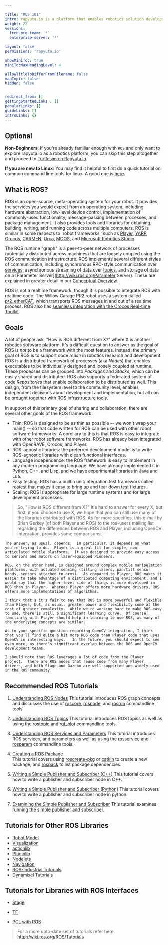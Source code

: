 ```yaml
---

title: "ROS 101"
intro: rapyuta.io is a platform that enables robotics solution development by providing the necessary software infrastructure and facilitating the interaction between multiple stakeholders who contribute to the solution development.
weight: 22
versions:
  free-pro-team: '*'
  enterprise-server: '*'

layout: false
permissions: 'rapyuta.io'

showMiniToc: true
miniTocMaxHeadingLevel: 4

allowTitleToDifferFromFilename: false
mapTopic: false
hidden: false


redirect_from: []
gettingStartedLinks : []
popularLinks: []
guideLinks: []
introLinks: {}
---
```


## Optional

**Non-Beginners**: If you're already familiar enough with `ROS` and only want to explore rapyuta.io as a robotics platform, you can skip this step altogether and proceed to [Turtlesim on Rapyuta.io](). 

**If you are new to Linux**: You may find it helpful to first do a quick tutorial on common command line tools for linux. A good one is [here](http://www.ee.surrey.ac.uk/Teaching/Unix/).



## What is ROS?



ROS is an open-source, meta-operating system for your robot. It provides the services you would expect from an operating system, including hardware abstraction, low-level device control, implementation of commonly-used functionality, message-passing between processes, and package management. It also provides tools and libraries for obtaining, building, writing, and running code across multiple computers. ROS is similar in some respects to 'robot frameworks,' such as [Player](http://playerstage.sf.net/), [YARP](http://eris.liralab.it/yarp/), [Orocos](http://www.orocos.org/), [CARMEN](http://carmen.sourceforge.net/), [Orca](http://orca-robotics.sourceforge.net/), [MOOS](http://www.robots.ox.ac.uk/~pnewman/TheMOOS/index.html), and [Microsoft Robotics Studio](http://msdn.microsoft.com/en-us/robotics/default.aspx).

The ROS runtime "graph" is a peer-to-peer network of processes (potentially distributed across machines) that are loosely coupled using the ROS communication infrastructure. ROS implements several different styles of communication, including synchronous RPC-style communication over [services](http://wiki.ros.org/Services), asynchronous streaming of data over [topics](http://wiki.ros.org/Topics), and storage of data on a [Parameter Server](http://wiki.ros.org/Parameter Server). These are explained in greater detail in our [Conceptual Overview](http://wiki.ros.org/ROS/Concepts).

ROS is not a realtime framework, though it is possible to integrate ROS with realtime code. The Willow Garage PR2 robot uses a system called [pr2_etherCAT](http://wiki.ros.org/pr2_etherCAT), which transports ROS messages in and out of a realtime process. ROS also has [seamless integration with the Orocos Real-time Toolkit](http://www.willowgarage.com/blog/2009/06/10/orocos-rtt-and-ros-integrated).



## Goals



A lot of people ask, "How is ROS different from X?" where X is another robotics software platform. It's a difficult question to answer as the goal of ROS is *not* to be a framework with the most features. Instead, the primary goal of ROS is to support code *reuse* in robotics research and development. ROS is a distributed framework of processes (aka *Nodes*) that enables executables to be individually designed and loosely coupled at runtime. These processes can be grouped into *Packages* and *Stacks*, which can be easily shared and distributed. ROS also supports a federated system of code *Repositories* that enable collaboration to be distributed as well. This design, from the filesystem level to the community level, enables independent decisions about development and implementation, but all can be brought together with ROS infrastructure tools.

In support of this primary goal of sharing and collaboration, there are several other goals of the ROS framework:

- Thin: ROS is designed to be as thin as possible -- we won't wrap your main() -- so that code written for ROS can be used with other robot software frameworks. A corollary to this is that ROS is easy to integrate with other robot software frameworks: ROS has already been integrated with OpenRAVE, Orocos, and Player.
- ROS-agnostic libraries: the preferred development model is to write ROS-agnostic libraries with clean functional interfaces.
- Language independence: the ROS framework is easy to implement in any modern programming language. We have already implemented it in [Python](http://wiki.ros.org/rospy), [C++](http://wiki.ros.org/roscpp), and [Lisp](http://wiki.ros.org/roslisp), and we have experimental libraries in Java and Lua.
- Easy testing: ROS has a builtin unit/integration test framework called [rostest](http://wiki.ros.org/rostest) that makes it easy to bring up and tear down test fixtures.
- Scaling: ROS is appropriate for large runtime systems and for large development processes.

>So, "How is ROS different from X?" It's hard to answer for every X, but first, if you choose to use X, we hope that you can still use many of the libraries distributed with ROS. As for more specifics, this e-mail by Brian Gerkey (of both Player and ROS) to the ros-users mailing list regarding the differences between ROS and Player, including OpenCV integration, provides some comparisons:



```text
The answer, as usual, depends.  In particular, it depends on what you're trying to do.  Player is a great fit for simple, non-articulated mobile platforms.  It was designed to provide easy access to sensors and motors on laser-equipped Pioneers.

ROS, on the other hand, is designed around complex mobile manipulation platforms, with actuated sensing (tilting lasers, pan/tilt sensor heads, sensors attached to arms).  As compared to Player, ROS makes it easier to take advantage of a distributed computing environment, and I would say that the higher-level side of things is more developed in ROS than in Player.  Whereas Player offers more hardware drivers, ROS offers more implementations of algorithms.

I think that's it's fair to say that ROS is more powerful and flexible than Player, but, as usual, greater power and flexibility come at the cost of greater complexity.  While we're working hard to make ROS easy to use, there is still a significant learning curve.  Of course, familiarly with Player should help in learning to use ROS, as many of the underlying concepts are similar.

As to your specific question regarding OpenCV integration, I think that you'll find quite a bit more ROS code than Player code that uses OpenCV in interesting ways.   In the future, you should expect to see even more, as there's significant overlap between the ROS and OpenCV development teams.

I should note that ROS leverages a lot of code from the Player project.  There are ROS nodes that reuse code from many Player drivers, and both Stage and Gazebo are well-supported and widely used in the ROS community.
```



## Recommended ROS Tutorials

1. [Understanding ROS Nodes](http://wiki.ros.org/ROS/Tutorials/UnderstandingNodes)
   This tutorial introduces ROS graph concepts and discusses the use of [roscore](http://wiki.ros.org/roscore), [rosnode](http://wiki.ros.org/rosnode), and [rosrun](http://wiki.ros.org/rosrun) commandline tools.

2. [Understanding ROS Topics](http://wiki.ros.org/ROS/Tutorials/UnderstandingTopics)
   This tutorial introduces ROS topics as well as using the [rostopic](http://wiki.ros.org/rostopic) and [rqt_plot](http://wiki.ros.org/rqt_plot) commandline tools.

3. [Understanding ROS Services and Parameters](http://wiki.ros.org/ROS/Tutorials/UnderstandingServicesParams)
   This tutorial introduces ROS services, and parameters as well as using the [rosservice](http://wiki.ros.org/rosservice) and [rosparam](http://wiki.ros.org/rosparam) commandline tools.

4. [Creating a ROS Package](http://wiki.ros.org/ROS/Tutorials/CreatingPackage)  
   This tutorial covers using [roscreate-pkg](http://wiki.ros.org/roscreate) or [catkin](http://wiki.ros.org/catkin) to create a new package, and [rospack](http://wiki.ros.org/rospack) to list package dependencies.

5. [Writing a Simple Publisher and Subscriber (C++)](http://wiki.ros.org/ROS/Tutorials/WritingPublisherSubscriber(c%2B%2B))
   This tutorial covers how to write a publisher and subscriber node in C++.

6. [Writing a Simple Publisher and Subscriber (Python)](http://wiki.ros.org/ROS/Tutorials/WritingPublisherSubscriber(python))
   This tutorial covers how to write a publisher and subscriber node in python.

7. [Examining the Simple Publisher and Subscriber](http://wiki.ros.org/ROS/Tutorials/ExaminingPublisherSubscriber)
   This tutorial examines running the simple publisher and subscriber.
   
   
   



## Tutorials for Other ROS Libraries



- [Robot Model](http://wiki.ros.org/robot_model_tutorials)
- [Visualization](http://wiki.ros.org/visualization/Tutorials)
- [actionlib](http://wiki.ros.org/actionlib_tutorials/Tutorials)
- [Pluginlib](http://wiki.ros.org/pluginlib/Tutorials)
- [Nodelets](http://wiki.ros.org/nodelet/Tutorials)
- [Navigation](http://wiki.ros.org/navigation/Tutorials)
- [ROS-Industrial Tutorials](http://wiki.ros.org/Industrial/Tutorials)
- [Dynamixel Tutorials](http://wiki.ros.org/dynamixel_controllers/Tutorials)



## Tutorials for Libraries with ROS Interfaces



- [Stage](http://wiki.ros.org/stage/Tutorials)

- [TF](http://wiki.ros.org/tf/Tutorials)

- [PCL with ROS](http://wiki.ros.org/pcl/Tutorials)

  

>  For a more upto-date set of tutorials refer here. http://wiki.ros.org/ROS/Tutorials